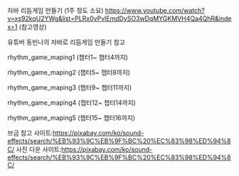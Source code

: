 자바 리듬게임 만들기 
(1주 정도 소요)
https://www.youtube.com/watch?v=xs92kqU2YWg&list=PLRx0vPvlEmdDySO3wDqMYGKMVH4Qa4QhR&index=1 (참고영상)

유튜버 동빈나의 자바로 리듬게임 만들기 참고

rhythm_game_maping1 (챕터1~ 챕터4까지)

rhythm_game_maping2 (챕터5~ 챕터8까지)

rhythm_game_maping3 (챕터9~ 챕터11까지)

rhythm_game_maping4 (챕터12~ 챕터14까지)

rhythm_game_maping5 (챕터15~ 챕터16까지)

브금 참고 사이트:https://pixabay.com/ko/sound-effects/search/%EB%93%9C%EB%9F%BC%20%EC%83%98%ED%94%8C/
사진 다운 사이트:https://pixabay.com/ko/sound-effects/search/%EB%93%9C%EB%9F%BC%20%EC%83%98%ED%94%8C/



